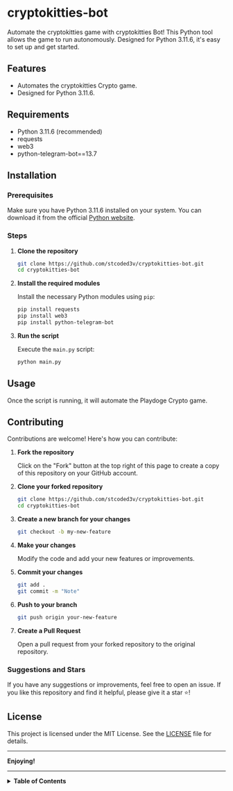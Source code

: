 # cryptokitties-bot

Automate the cryptokitties game with cryptokitties Bot! This Python tool allows the game to run autonomously. Designed for Python 3.11.6, it's easy to set up and get started.

## Features

- Automates the cryptokitties Crypto game.
- Designed for Python 3.11.6.

## Requirements

- Python 3.11.6 (recommended)
- requests
- web3
- python-telegram-bot==13.7


## Installation

### Prerequisites

Make sure you have Python 3.11.6 installed on your system. You can download it from the official [Python website](https://www.python.org/downloads/release/python-3116/).

### Steps

1. **Clone the repository**

    ```sh
    git clone https://github.com/stcoded3v/cryptokitties-bot.git
    cd cryptokitties-bot
    ```

2. **Install the required modules**

    Install the necessary Python modules using `pip`:

    ```sh
    pip install requests
    pip install web3
    pip install python-telegram-bot
    ```

3. **Run the script**

    Execute the `main.py` script:

    ```sh
    python main.py
    ```


## Usage

Once the script is running, it will automate the Playdoge Crypto game.

## Contributing

Contributions are welcome! Here's how you can contribute:

1. **Fork the repository**

    Click on the "Fork" button at the top right of this page to create a copy of this repository on your GitHub account.

2. **Clone your forked repository**

    ```sh
    git clone https://github.com/stcoded3v/cryptokitties-bot.git
    cd cryptokitties-bot
    ```

3. **Create a new branch for your changes**

    ```sh
    git checkout -b my-new-feature
    ```

4. **Make your changes**

    Modify the code and add your new features or improvements.

5. **Commit your changes**

    ```sh
    git add .
    git commit -m "Note"
    ```

6. **Push to your branch**

    ```sh
    git push origin your-new-feature
    ```

7. **Create a Pull Request**

    Open a pull request from your forked repository to the original repository.

### Suggestions and Stars

If you have any suggestions or improvements, feel free to open an issue. If you like this repository and find it helpful, please give it a star ⭐!

## License

This project is licensed under the MIT License. See the [LICENSE](LICENSE) file for details.


---

**Enjoying!**

---

<details>
<summary><strong>Table of Contents</strong></summary>

1. [Features](#features)
2. [Requirements](#requirements)
3. [Installation](#installation)
4. [Usage](#usage)
5. [Contributing](#contributing)
6. [License](#license)

</details>
